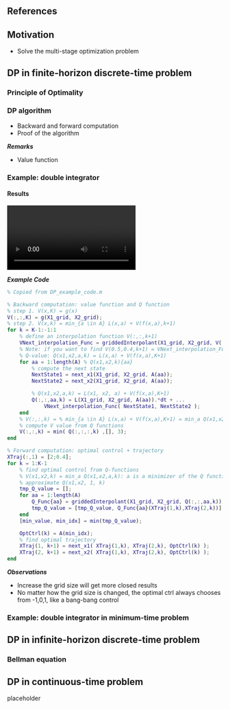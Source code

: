 ## References

## Motivation
- Solve the multi-stage optimization problem

## DP in finite-horizon discrete-time problem

### Principle of Optimality

### DP algorithm
- Backward and forward computation
- Proof of the algorithm

***Remarks***
- Value function

### Example: double integrator

#### Results

<video controls>
<source src="../Animation_of_double_integrator(201*201).mp4" type="video/mp4">
</video>

***Example Code***
```matlab
% Copied from DP_example_code.m

% Backward computation: value function and Q function
% step 1. V(x,K) = g(x)
V(:,:,K) = g(X1_grid, X2_grid);
% step 2. V(x,k) = min_{a \in A} L(x,a) + V(f(x,a),k+1) 
for k = K-1:-1:1
    % define an interpolation function V(:,:,k+1)
    VNext_interpolation_Func = griddedInterpolant(X1_grid, X2_grid, V(:,:,k+1));
    % Note: if you want to find V(0.5,0.4,k+1) = VNext_interpolation_Func(0.5,0.4)
    % Q-value: Q(x1,x2,a,k) = L(x,a) + V(f(x,a),K+1) 
    for aa = 1:length(A) % Q(x1,x2,k){aa}
        % compute the next state 
        NextState1 = next_x1(X1_grid, X2_grid, A(aa));
        NextState2 = next_x2(X1_grid, X2_grid, A(aa));

        % Q(x1,x2,a,k) = L(x1, x2, a) + V(f(x,a),K+1) 
        Q(:,:,aa,k) = L(X1_grid, X2_grid, A(aa)).*dt + ...
            VNext_interpolation_Func( NextState1, NextState2 );
    end
    % V(:,:,k) = % min_{a \in A} L(x,a) + V(f(x,a),K+1) = min_a Q(x1,x2,a,k)
    % compute V value from Q functions
    V(:,:,k) = min( Q(:,:,:,k) ,[], 3);
end

% Forward computation: optimal control + trajectory
XTraj(:,1) = [2;0.4];
for k = 1:K-1
    % find optimal control from Q-functions
    % V(x1,x2,k) = min_a Q(x1,x2,a,k): a is a minimizer of the Q functions
    % approximate Q(x1,x2, 1, k)
    tmp_Q_value = [];
    for aa = 1:length(A)
        Q_Func{aa} = griddedInterpolant(X1_grid, X2_grid, Q(:,:,aa,k));
        tmp_Q_value = [tmp_Q_value, Q_Func{aa}(XTraj(1,k),XTraj(2,k))];
    end
    [min_value, min_idx] = min(tmp_Q_value);

    OptCtrl(k) = A(min_idx);
    % find optimal trajectory
    XTraj(1, k+1) = next_x1( XTraj(1,k), XTraj(2,k), OptCtrl(k) );
    XTraj(2, k+1) = next_x2( XTraj(1,k), XTraj(2,k), OptCtrl(k) );
end
```

***Observations***

- Increase the grid size will get more closed results
- No matter how the grid size is changed, the optimal ctrl always chooses from -1,0,1, like a bang-bang control

### Example: double integrator in minimum-time problem

## DP in infinite-horizon discrete-time problem

### Bellman equation

## DP in continuous-time problem
placeholder

